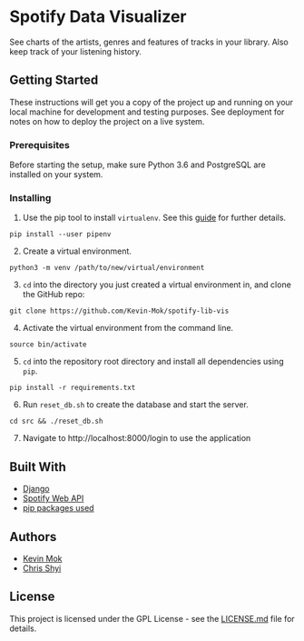 # Spotify Data Visualizer

See charts of the artists, genres and features of tracks in your library. Also keep track of your listening history.

## Getting Started

These instructions will get you a copy of the project up and running on your local machine for development and testing purposes. See deployment for notes on how to deploy the project on a live system.

### Prerequisites

Before starting the setup, make sure Python 3.6 and PostgreSQL are installed on your system.

<!---  installation steps {{{ --> 

### Installing

1. Use the pip tool to install `virtualenv`. See this [guide](http://docs.python-guide.org/en/latest/dev/virtualenvs/) for further details.

```
pip install --user pipenv
```

2. Create a virtual environment.

```
python3 -m venv /path/to/new/virtual/environment
```

3. `cd` into the directory you just created a virtual environment in, and clone the GitHub repo:

```
git clone https://github.com/Kevin-Mok/spotify-lib-vis
```

4. Activate the virtual environment from the command line.

```
source bin/activate
```

5. `cd` into the repository root directory and install all dependencies using `pip`.

```
pip install -r requirements.txt
```

6. Run `reset_db.sh` to create the database and start the server.

```
cd src && ./reset_db.sh
```

7. Navigate to http://localhost:8000/login to use the application

<!---  }}} installation steps --> 

## Built With

* [Django](https://www.djangoproject.com/)
* [Spotify Web API](https://github.com/spotify/web-api)
* [pip packages used](requirements.txt)

## Authors

* [Kevin Mok](https://github.com/Kevin-Mok)
* [Chris Shyi](https://github.com/chrisshyi)

## License

This project is licensed under the GPL License - see the [LICENSE.md](LICENSE.md) file for details.

